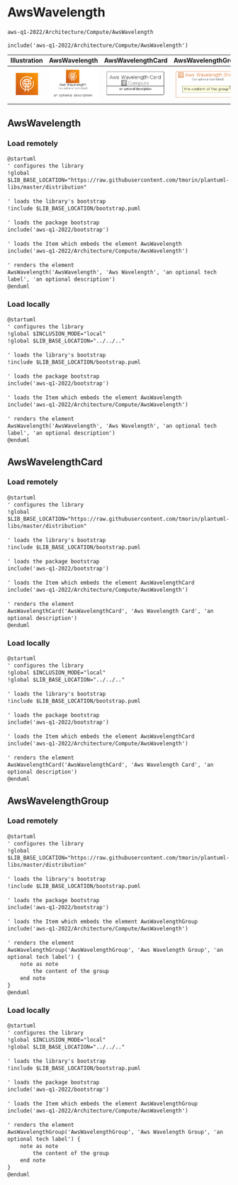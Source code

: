# AwsWavelength


```text
aws-q1-2022/Architecture/Compute/AwsWavelength
```

```text
include('aws-q1-2022/Architecture/Compute/AwsWavelength')
```



| Illustration | AwsWavelength | AwsWavelengthCard | AwsWavelengthGroup |
| :---: | :---: | :---: | :---: |
| ![illustration for Illustration](../../../aws-q1-2022/Architecture/Compute/AwsWavelength.png) | ![illustration for AwsWavelength](../../../aws-q1-2022/Architecture/Compute/AwsWavelength.Local.png) | ![illustration for AwsWavelengthCard](../../../aws-q1-2022/Architecture/Compute/AwsWavelengthCard.Local.png) | ![illustration for AwsWavelengthGroup](../../../aws-q1-2022/Architecture/Compute/AwsWavelengthGroup.Local.png) |




## AwsWavelength

### Load remotely
```plantuml
@startuml
' configures the library
!global $LIB_BASE_LOCATION="https://raw.githubusercontent.com/tmorin/plantuml-libs/master/distribution"

' loads the library's bootstrap
!include $LIB_BASE_LOCATION/bootstrap.puml

' loads the package bootstrap
include('aws-q1-2022/bootstrap')

' loads the Item which embeds the element AwsWavelength
include('aws-q1-2022/Architecture/Compute/AwsWavelength')

' renders the element
AwsWavelength('AwsWavelength', 'Aws Wavelength', 'an optional tech label', 'an optional description')
@enduml
```

### Load locally
```plantuml
@startuml
' configures the library
!global $INCLUSION_MODE="local"
!global $LIB_BASE_LOCATION="../../.."

' loads the library's bootstrap
!include $LIB_BASE_LOCATION/bootstrap.puml

' loads the package bootstrap
include('aws-q1-2022/bootstrap')

' loads the Item which embeds the element AwsWavelength
include('aws-q1-2022/Architecture/Compute/AwsWavelength')

' renders the element
AwsWavelength('AwsWavelength', 'Aws Wavelength', 'an optional tech label', 'an optional description')
@enduml
```

## AwsWavelengthCard

### Load remotely
```plantuml
@startuml
' configures the library
!global $LIB_BASE_LOCATION="https://raw.githubusercontent.com/tmorin/plantuml-libs/master/distribution"

' loads the library's bootstrap
!include $LIB_BASE_LOCATION/bootstrap.puml

' loads the package bootstrap
include('aws-q1-2022/bootstrap')

' loads the Item which embeds the element AwsWavelengthCard
include('aws-q1-2022/Architecture/Compute/AwsWavelength')

' renders the element
AwsWavelengthCard('AwsWavelengthCard', 'Aws Wavelength Card', 'an optional description')
@enduml
```

### Load locally
```plantuml
@startuml
' configures the library
!global $INCLUSION_MODE="local"
!global $LIB_BASE_LOCATION="../../.."

' loads the library's bootstrap
!include $LIB_BASE_LOCATION/bootstrap.puml

' loads the package bootstrap
include('aws-q1-2022/bootstrap')

' loads the Item which embeds the element AwsWavelengthCard
include('aws-q1-2022/Architecture/Compute/AwsWavelength')

' renders the element
AwsWavelengthCard('AwsWavelengthCard', 'Aws Wavelength Card', 'an optional description')
@enduml
```

## AwsWavelengthGroup

### Load remotely
```plantuml
@startuml
' configures the library
!global $LIB_BASE_LOCATION="https://raw.githubusercontent.com/tmorin/plantuml-libs/master/distribution"

' loads the library's bootstrap
!include $LIB_BASE_LOCATION/bootstrap.puml

' loads the package bootstrap
include('aws-q1-2022/bootstrap')

' loads the Item which embeds the element AwsWavelengthGroup
include('aws-q1-2022/Architecture/Compute/AwsWavelength')

' renders the element
AwsWavelengthGroup('AwsWavelengthGroup', 'Aws Wavelength Group', 'an optional tech label') {
    note as note
        the content of the group
    end note
}
@enduml
```

### Load locally
```plantuml
@startuml
' configures the library
!global $INCLUSION_MODE="local"
!global $LIB_BASE_LOCATION="../../.."

' loads the library's bootstrap
!include $LIB_BASE_LOCATION/bootstrap.puml

' loads the package bootstrap
include('aws-q1-2022/bootstrap')

' loads the Item which embeds the element AwsWavelengthGroup
include('aws-q1-2022/Architecture/Compute/AwsWavelength')

' renders the element
AwsWavelengthGroup('AwsWavelengthGroup', 'Aws Wavelength Group', 'an optional tech label') {
    note as note
        the content of the group
    end note
}
@enduml
```

